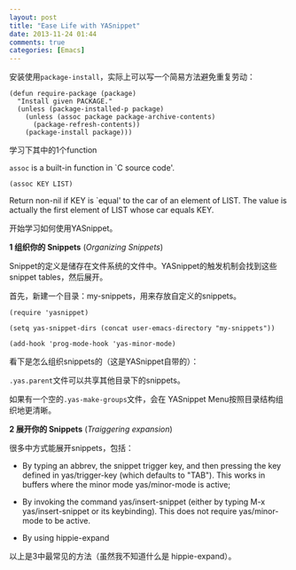 ```yaml
---
layout: post
title: "Ease Life with YASnippet"
date: 2013-11-24 01:44
comments: true
categories: [Emacs]
---
```


安装使用`package-install`，实际上可以写一个简易方法避免重复劳动：

```
(defun require-package (package)
  "Install given PACKAGE."
  (unless (package-installed-p package)
    (unless (assoc package package-archive-contents)
      (package-refresh-contents))
    (package-install package)))

```

学习下其中的1个function

`assoc` is a built-in function in `C source code'.

```
(assoc KEY LIST)
```

Return non-nil if KEY is `equal' to the car of an element of LIST.
The value is actually the first element of LIST whose car equals KEY.

开始学习如何使用YASnippet。

**1 组织你的 Snippets** (*Organizing Snippets*)

Snippet的定义是储存在文件系统的文件中。YASnippet的触发机制会找到这些snippet tables，然后展开。

首先，新建一个目录：my-snippets，用来存放自定义的snippets。

```
(require 'yasnippet)

(setq yas-snippet-dirs (concat user-emacs-directory "my-snippets"))

(add-hook 'prog-mode-hook 'yas-minor-mode)
```

看下是怎么组织snippets的（这是YASnippet自带的）：

`.yas.parent`文件可以共享其他目录下的snippets。

如果有一个空的`.yas-make-groups`文件，会在 YASnippet Menu按照目录结构组织地更清晰。


**2 展开你的 Snippets** (*Traiggering expansion*)

很多中方式能展开snippets，包括：

- By typing an abbrev, the snippet trigger key, and then pressing the key defined in yas/trigger-key (which defaults to "TAB"). This works in buffers where the minor mode yas/minor-mode is active;

- By invoking the command yas/insert-snippet (either by typing M-x yas/insert-snippet or its keybinding). This does not require yas/minor-mode to be active.

- By using hippie-expand

以上是3中最常见的方法（虽然我不知道什么是 hippie-expand）。


